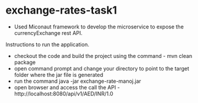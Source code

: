 # exchange-rates-task1

- Used Miconaut framework to develop the microservice to expose the currencyExchange rest API.



Instructions to run the application.
- checkout the code and build the project using the command - mvn clean package
- open command prompt and change your directory to point to the target folder where the jar file is generated
- run the command java -jar exchange-rate-manoj.jar
- open browser and access the call the API - http://localhost:8080/api/v1/AED/INR/1.0
